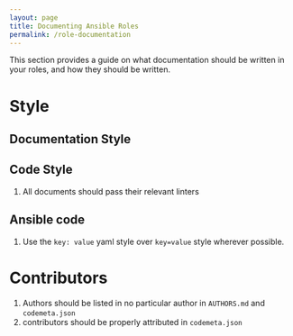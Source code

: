 ```yaml
---
layout: page
title: Documenting Ansible Roles
permalink: /role-documentation
---
```


This section provides a guide on what documentation should be written in your roles, and how they should be written.

# Style

## Documentation Style

## Code Style

1. All documents should pass their relevant linters

## Ansible code

1. Use the `key: value` yaml style over `key=value` style wherever possible.

# Contributors

1. Authors should be listed in no particular author in `AUTHORS.md` and `codemeta.json`
2. contributors should be properly attributed in `codemeta.json`
